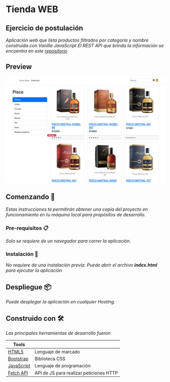 
# Tienda WEB

## Ejercicio de postulación
_Aplicación web que lista productos filtrados por categoría y nombre construida con Vanilla JavaScript_
_El REST API que brinda la información se encuentra en este [repositorio](https://github.com/AlvaroSebastian98/bsale-tienda-api)_

## Preview

![](/assets/images/preview.png)

## Comenzando 🚀

_Estas instrucciones te permitirán obtener una copia del proyecto en funcionamiento en tu máquina local para propósitos de desarrollo._


### Pre-requisitos 📋

_Solo se requiere de un navegador para correr la aplicación._

### Instalación 🔧

_No requiere de una instalación previa._
_Puede abrir el archivo __index.html__ para ejecutar la aplicación_

## Despliegue 📦

_Puede desplegar la aplicación en cualquier Hosting._

## Construido con 🛠️

_Las principales herramientas de desarrollo fueron_

| Tools |  |
| ------ | ------ |
| [HTML5](https://developer.mozilla.org/es/docs/Web/Guide/HTML/HTML5) | Lenguaje de marcado |
| [Bootstrap](https://getbootstrap.com/) | Biblioteca CSS |
| [JavaScript](https://developer.mozilla.org/es/docs/Web/JavaScript) | Lenguaje de programación |
| [Fetch API](https://developer.mozilla.org/es/docs/Web/API/Fetch_API) | API de JS para realizar peticiones HTTP

